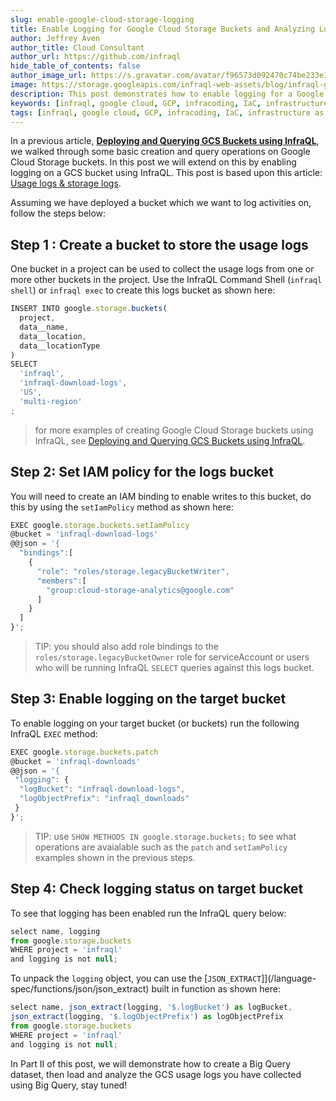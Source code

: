 ```yaml
---
slug: enable-google-cloud-storage-logging
title: Enable Logging for Google Cloud Storage Buckets and Analyzing Logs in Big Query (Part I)
author: Jeffrey Aven
author_title: Cloud Consultant
author_url: https://github.com/infraql
hide_table_of_contents: false
author_image_url: https://s.gravatar.com/avatar/f96573d092470c74be233e1dded5376f?s=80
image: https://storage.googleapis.com/infraql-web-assets/blog/infraql-gcs-logging-to-bq.png
description: This post demonstrates how to enable logging for a Google Cloud Storage bucket and analyze usage logs in Big Query using InfraQL - a new, SQL based approach to deploying and querying cloud resources.
keywords: [infraql, google cloud, GCP, infracoding, IaC, infrastructure as code, google cloud storage, cloud storage, GCS, logging, bigquery]
tags: [infraql, google cloud, GCP, infracoding, IaC, infrastructure as code, google cloud storage, cloud storage, GCS, logging, bigquery]
---
```


In a previous article, [__Deploying and Querying GCS Buckets using InfraQL__](/blog/deploying-and-querying-gcs-buckets-using-infraql), we walked through some basic creation and query operations on Google Cloud Storage buckets.  In this post we will extend on this by enabling logging on a GCS bucket using InfraQL.  This post is based upon this article: [Usage logs & storage logs](https://cloud.google.com/storage/docs/access-logs).  

Assuming we have deployed a bucket which we want to log activities on, follow the steps below:  

## Step 1 : Create a bucket to store the usage logs

One bucket in a project can be used to collect the usage logs from one or more other buckets in the project.  Use the InfraQL Command Shell (`infraql shell`) or `infraql exec` to create this logs bucket as shown here:  

```jsx
INSERT INTO google.storage.buckets(
  project,
  data__name,
  data__location,
  data__locationType
)
SELECT
  'infraql',
  'infraql-download-logs',
  'US',
  'multi-region'
;
```

> for more examples of creating Google Cloud Storage buckets using InfraQL, see  [Deploying and Querying GCS Buckets using InfraQL](/blog/deploying-and-querying-gcs-buckets-using-infraql).  

## Step 2: Set IAM policy for the logs bucket

You will need to create an IAM binding to enable writes to this bucket, do this by using the `setIamPolicy` method as shown here:  

```jsx
EXEC google.storage.buckets.setIamPolicy
@bucket = 'infraql-download-logs'
@@json = '{
  "bindings":[
    {
      "role": "roles/storage.legacyBucketWriter",
      "members":[
        "group:cloud-storage-analytics@google.com"
      ]
    }
  ]
}';
```

> TIP: you should also add role bindings to the `roles/storage.legacyBucketOwner` role for serviceAccount or users who will be running InfraQL `SELECT` queries against this logs bucket.  

## Step 3: Enable logging on the target bucket

To enable logging on your target bucket (or buckets) run the following InfraQL `EXEC` method:  

```jsx
EXEC google.storage.buckets.patch
@bucket = 'infraql-downloads'
@@json = '{
 "logging": {
  "logBucket": "infraql-download-logs",
  "logObjectPrefix": "infraql_downloads"
 }
}';
```

> TIP: use `SHOW METHODS IN google.storage.buckets;` to see what operations are avaialable such as the `patch` and `setIamPolicy` examples shown in the previous steps.  

## Step 4: Check logging status on target bucket

To see that logging has been enabled run the InfraQL query below:  

```jsx
select name, logging
from google.storage.buckets
WHERE project = 'infraql'
and logging is not null;
```

To unpack the `logging` object, you can use the [`JSON_EXTRACT`]](/language-spec/functions/json/json_extract) built in function as shown here:  

```jsx
select name, json_extract(logging, '$.logBucket') as logBucket,
json_extract(logging, '$.logObjectPrefix') as logObjectPrefix
from google.storage.buckets
WHERE project = 'infraql'
and logging is not null;
```

In Part II of this post, we will demonstrate how to create a Big Query dataset, then load and analyze the GCS usage logs you have collected using Big Query, stay tuned!  